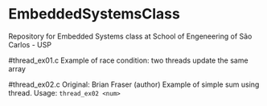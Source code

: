 # EmbeddedSystemsClass
Repository for Embedded Systems class at School of Engeneering of São Carlos - USP

#thread_ex01.c
Example of race condition: two threads update the same array

#thread_ex02.c
Original: Brian Fraser (author)
Example of simple sum using thread.
Usage: `thread_ex02 <num>`

